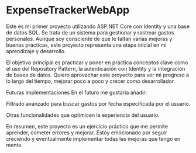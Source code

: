 # ExpenseTrackerWebApp

Este es mi primer proyecto utilizando ASP.NET Core con Identity y una base de datos SQL. Se trata de un sistema para gestionar y rastrear gastos personales. Aunque soy consciente de que le faltan varias mejoras y buenas prácticas, este proyecto representa una etapa inicial en mi aprendizaje y desarrollo.

El objetivo principal es practicar y poner en práctica conceptos clave como el uso del Repository Pattern, la autenticación con Identity y la integración de bases de datos. Quiero aprovechar este proyecto para ver mi progreso a lo largo del tiempo, mejorar poco a poco y crecer como desarrollador.

Futuras implementaciones
En el futuro me gustaría añadir:

Filtrado avanzado para buscar gastos por fecha especificada por el usuario.

Otras funcionalidades que optimicen la experiencia del usuario.

En resumen, este proyecto es un ejercicio práctico que me permite aprender, cometer errores y mejorar. Estoy emocionado por seguir creciendo y eventualmente implementar todas las mejoras que tengo en mente.
